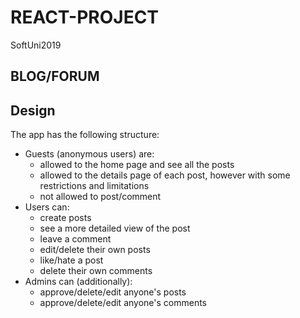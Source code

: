 # REACT-PROJECT
SoftUni2019

## BLOG/FORUM

## Design
The app has the following structure:
* Guests (anonymous users) are:
	* allowed to the home page and see all the posts
	* allowed to the details page of each post, however with some restrictions and limitations
	* not allowed to post/comment
* Users can:
	* create posts
	* see a more detailed view of the post
	* leave a comment
	* edit/delete their own posts
	* like/hate a post
	* delete their own comments
* Admins can (additionally):
	* approve/delete/edit anyone's posts
	* approve/delete/edit anyone's comments
